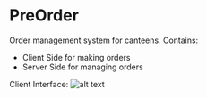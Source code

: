 # PreOrder
Order management system for canteens.
Contains:
- Client Side for making orders
- Server Side for managing orders

Client Interface:
![alt text](https://raw.githubusercontent.com/darhonbek/preorder/PreOrder%20clientside%20screenshot.png)
